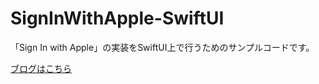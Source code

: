 # SignInWithApple-SwiftUI

「Sign In with Apple」の実装をSwiftUI上で行うためのサンプルコードです。

[ブログはこちら](https://blog.hatena.ne.jp/inon29/inon29.hateblo.jp/edit?entry=26006613531282096)

